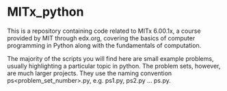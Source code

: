 # MITx_python
This is a repository containing code related to MITx 6.00.1x, a course provided by MIT through edx.org, covering the basics of computer programming in Python along with the fundamentals of computation. 

The majority of the scripts you will find here are small example problems, usually highlighting a particular topic in python. The problem sets, however, are much larger projects. They use the naming convention ps<problem_set_number>.py, e.g. ps1.py, ps2.py ... ps<x>.py.
